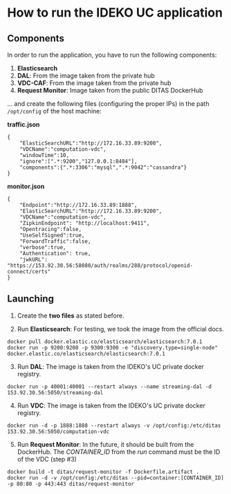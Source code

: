 # How to run the IDEKO UC application

## Components
In order to run the application, you have to run the following components:

1. **Elasticsearch**
2. **DAL**:  From the image taken from the private hub
3. **VDC-CAF**: From the image taken from the private hub
4. **Request Monitor**: Image taken from the public DITAS DockerHub

... and create the following files (configuring the proper IPs) in the path `/opt/config` of the host machine:

**traffic.json**
```
{
    "ElasticSearchURL":"http://172.16.33.89:9200",
    "VDCName":"computation-vdc",
    "windowTime":10,
    "ignore":[".*:9200","127.0.0.1:8484"],
    "components":{".*:3306":"mysql",".*:9042":"cassandra"}
}
```

**monitor.json**
```
{
    "Endpoint":"http://172.16.33.89:1888",
    "ElasticSearchURL":"http://172.16.33.89:9200",
    "VDCName":"computation-vdc",
    "ZipkinEndpoint": "http://localhost:9411",
    "Opentracing":false,
    "UseSelfSigned":true,
    "ForwardTraffic":false,
    "verbose":true,
    "Authentication": true,
    "jwkURL": "https://153.92.30.56:58080/auth/realms/288/protocol/openid-connect/certs"
}
```

## Launching

1. Create the **two files** as stated before.

2. Run **Elasticsearch**: For testing, we took the image from the official docs.
```
docker pull docker.elastic.co/elasticsearch/elasticsearch:7.0.1
docker run -p 9200:9200 -p 9300:9300 -e "discovery.type=single-node" docker.elastic.co/elasticsearch/elasticsearch:7.0.1
```
3. Run **DAL**: The image is taken from the IDEKO's UC private docker registry.
```
docker run -p 40001:40001 --restart always --name streaming-dal -d 153.92.30.56:5050/streaming-dal
```

4. Run **VDC**: The image is taken from the IDEKO's UC private docker registry.
 ```
docker run -d -p 1888:1888 --restart always -v /opt/config:/etc/ditas 153.92.30.56:5050/computation-vdc
```

5. Run **Request Monitor**: In the future, it should be built from the DockerHub. The *CONTAINER_ID* from the *run* command must be the ID of the VDC (step #3)
```
docker build -t ditas/request-monitor -f Dockerfile.artifact .
docker run -d -v /opt/config:/etc/ditas --pid=container:[CONTAINER_ID] -p 80:80 -p 443:443 ditas/request-monitor
```
